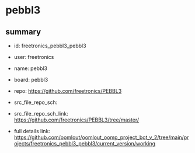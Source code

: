 # pebbl3
 
## summary 
* id: freetronics_pebbl3_pebbl3
* user: freetronics
* name: pebbl3
* board: pebbl3
* repo: https://github.com/freetronics/PEBBL3



* src_file_repo_sch: 
* src_file_repo_sch_link: https://github.com/freetronics/PEBBL3/tree/master/
* full details link: https://github.com/oomlout/oomlout_oomp_project_bot_v_2/tree/main/projects/freetronics_pebbl3_pebbl3/current_version/working  






